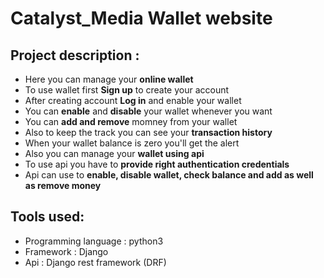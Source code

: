 # Catalyst_Media Wallet website

## Project description :
- Here you can manage your **online wallet**
- To use wallet first **Sign up** to create your account
- After creating account **Log in** and enable your wallet
- You can **enable** and **disable** your wallet whenever you want
- You can **add and remove** momney from your wallet
- Also to keep the track you can see your **transaction history**
- When your wallet balance is zero you'll get the alert
- Also you can manage your **wallet using api**
- To use api you have to **provide right authentication credentials**
- Api can use to **enable, disable wallet, check balance and add as well as remove money**

## Tools used:
- Programming language : python3
- Framework : Django
- Api : Django rest framework (DRF)
